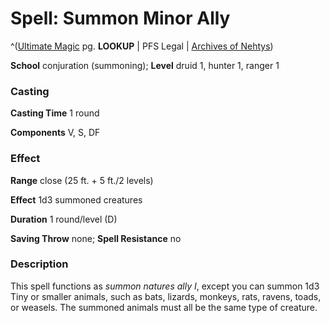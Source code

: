 # Spell: Summon Minor Ally

^([Ultimate Magic][ss-summon-minor-ally] pg. **LOOKUP** | PFS Legal | [Archives of Nehtys][sn-summon-minor-ally])

**School** conjuration (summoning); **Level** druid 1, hunter 1, ranger 1

### Casting

**Casting Time** 1 round  

**Components** V, S, DF

### Effect

**Range** close (25 ft. + 5 ft./2 levels)  

**Effect** 1d3 summoned creatures  

**Duration** 1 round/level (D)  

**Saving Throw** none; **Spell Resistance** no

### Description

This spell functions as _summon natures ally I_, except you can summon 1d3 Tiny or smaller animals, such as bats, lizards, monkeys, rats, ravens, toads, or weasels. The summoned animals must all be the same type of creature.

[ss-summon-minor-ally]: http://paizo.com/pathfinderRPG/v57
[sn-summon-minor-ally]: http://www.archivesofnethys.com/SpellDisplay.aspx?ItemName=Summon%20Minor%20Ally